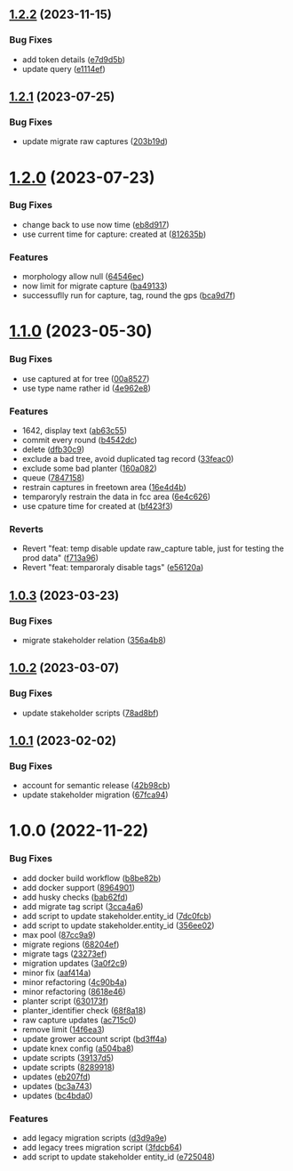 ## [1.2.2](https://github.com/Greenstand/domain-migration-scripts/compare/v1.2.1...v1.2.2) (2023-11-15)


### Bug Fixes

* add token details ([e7d9d5b](https://github.com/Greenstand/domain-migration-scripts/commit/e7d9d5bc0243e78f591561757c0db3879f86e60c))
* update query ([e1114ef](https://github.com/Greenstand/domain-migration-scripts/commit/e1114ef66f0b7dc37f07de966c328d7f39e93d9f))

## [1.2.1](https://github.com/Greenstand/domain-migration-scripts/compare/v1.2.0...v1.2.1) (2023-07-25)


### Bug Fixes

* update migrate raw captures ([203b19d](https://github.com/Greenstand/domain-migration-scripts/commit/203b19db9f1ee5cefb077a446510936642b37353))

# [1.2.0](https://github.com/Greenstand/domain-migration-scripts/compare/v1.1.0...v1.2.0) (2023-07-23)


### Bug Fixes

* change back to use now time ([eb8d917](https://github.com/Greenstand/domain-migration-scripts/commit/eb8d917ed446ee728940b5e60c03c45a4badc75d))
* use current time for capture: created at ([812635b](https://github.com/Greenstand/domain-migration-scripts/commit/812635b70f4f04c59390a4a22452d7f2bb417d12))


### Features

* morphology allow null ([64546ec](https://github.com/Greenstand/domain-migration-scripts/commit/64546ecf6c6dd1607ba746a0b46678f124a95b70))
* now limit for migrate capture ([ba49133](https://github.com/Greenstand/domain-migration-scripts/commit/ba49133c45d4ecd5a9284c426ab612a3367bec34))
* successuflly run for capture, tag, round the gps ([bca9d7f](https://github.com/Greenstand/domain-migration-scripts/commit/bca9d7f8ed7e2d8b1e1e781498a667789d23c4ee))

# [1.1.0](https://github.com/Greenstand/domain-migration-scripts/compare/v1.0.3...v1.1.0) (2023-05-30)


### Bug Fixes

* use captured at for tree ([00a8527](https://github.com/Greenstand/domain-migration-scripts/commit/00a85276b1883d34586f5aeebd20764db3427288))
* use type name rather id ([4e962e8](https://github.com/Greenstand/domain-migration-scripts/commit/4e962e8f2668cfc4482c69d7867fd6a56e6f213e))


### Features

* 1642, display text ([ab63c55](https://github.com/Greenstand/domain-migration-scripts/commit/ab63c55dc9059810a1e6e0233ed4877ad812a7c1))
* commit every round ([b4542dc](https://github.com/Greenstand/domain-migration-scripts/commit/b4542dc07b93b190ec551ce5ed78b401aa05c4c2))
* delete ([dfb30c9](https://github.com/Greenstand/domain-migration-scripts/commit/dfb30c9e74e0781b244603f0f51f8611f4093555))
* exclude a bad tree, avoid duplicated tag record ([33feac0](https://github.com/Greenstand/domain-migration-scripts/commit/33feac0f2bccea9bffe53451b1df03cbf92d6a37))
* exclude some bad planter ([160a082](https://github.com/Greenstand/domain-migration-scripts/commit/160a082748bf6fac51048a6f5e88814b848b87cb))
* queue ([7847158](https://github.com/Greenstand/domain-migration-scripts/commit/7847158e27d1f55e87df7b76c0de76e469bc8983))
* restrain captures in freetown area ([16e4d4b](https://github.com/Greenstand/domain-migration-scripts/commit/16e4d4b2c086107d637058cdfd110e66a7bb2a48))
* temparoryly restrain the data in fcc area ([6e4c626](https://github.com/Greenstand/domain-migration-scripts/commit/6e4c626cd0d0f825951716a523e932e3073e00c5))
* use cpature time for created at ([bf423f3](https://github.com/Greenstand/domain-migration-scripts/commit/bf423f379f8ceb02ec3574c9646aca1aced3e765))


### Reverts

* Revert "feat: temp disable update raw_capture table, just for testing the prod data" ([f713a96](https://github.com/Greenstand/domain-migration-scripts/commit/f713a961892292aade601af1e7df012a46909408))
* Revert "feat: temparoraly disable tags" ([e56120a](https://github.com/Greenstand/domain-migration-scripts/commit/e56120a5dd59d44ee071c3af45d77a664dcc4a6d))

## [1.0.3](https://github.com/Greenstand/domain-migration-scripts/compare/v1.0.2...v1.0.3) (2023-03-23)


### Bug Fixes

* migrate stakeholder relation ([356a4b8](https://github.com/Greenstand/domain-migration-scripts/commit/356a4b8e4f51fcd0d7e90ee8008d18ebd7bd9f19))

## [1.0.2](https://github.com/Greenstand/domain-migration-scripts/compare/v1.0.1...v1.0.2) (2023-03-07)


### Bug Fixes

* update stakeholder scripts ([78ad8bf](https://github.com/Greenstand/domain-migration-scripts/commit/78ad8bf96b9c2a84f9babf326adcbf39903ff51a))

## [1.0.1](https://github.com/Greenstand/domain-migration-scripts/compare/v1.0.0...v1.0.1) (2023-02-02)


### Bug Fixes

* account for semantic release ([42b98cb](https://github.com/Greenstand/domain-migration-scripts/commit/42b98cbcda41e2dcadfdc47eccf4b4e01a784d2f))
* update stakeholder migration ([67fca94](https://github.com/Greenstand/domain-migration-scripts/commit/67fca9491775bb1f342e960f5a23e6812ef46131))

# 1.0.0 (2022-11-22)


### Bug Fixes

* add docker build workflow ([b8be82b](https://github.com/Greenstand/domain-migration-scripts/commit/b8be82b179d48460827164a347ed6b9d1b69ab73))
* add docker support ([8964901](https://github.com/Greenstand/domain-migration-scripts/commit/8964901c133493c25e5cbd917e7a67c6b503e2d1))
* add husky checks ([bab62fd](https://github.com/Greenstand/domain-migration-scripts/commit/bab62fdbfd01b92ee4faf1ca536736abf411be96))
* add migrate tag script ([3cca4a6](https://github.com/Greenstand/domain-migration-scripts/commit/3cca4a6710591f47ae515cbb997431c35768cabe))
* add script to update stakeholder.entity_id ([7dc0fcb](https://github.com/Greenstand/domain-migration-scripts/commit/7dc0fcb32baa2bcacaf8252b95221137debe7b9a))
* add script to update stakeholder.entity_id ([356ee02](https://github.com/Greenstand/domain-migration-scripts/commit/356ee026843035922fc64e10e80fbe05f6910922))
* max pool ([87cc9a9](https://github.com/Greenstand/domain-migration-scripts/commit/87cc9a9bf4232b1fe6f0e16a82a97797c78183c7))
* migrate regions ([68204ef](https://github.com/Greenstand/domain-migration-scripts/commit/68204efee618f574b6fcb89d42f82be7f09d1e58))
* migrate tags ([23273ef](https://github.com/Greenstand/domain-migration-scripts/commit/23273ef6b586296fe808d8a589c8b4bd300ae9c2))
* migration updates ([3a0f2c9](https://github.com/Greenstand/domain-migration-scripts/commit/3a0f2c90cde8dd252546458612c30a122e6031fd))
* minor fix ([aaf414a](https://github.com/Greenstand/domain-migration-scripts/commit/aaf414a7285171bec03cd19bf30cd09cb48d8b92))
* minor refactoring ([4c90b4a](https://github.com/Greenstand/domain-migration-scripts/commit/4c90b4a674d972e851e09c7e27953b7102a6ad79))
* minor refactoring ([8618e46](https://github.com/Greenstand/domain-migration-scripts/commit/8618e462f7f92208261025c32f9b7f10fb179658))
* planter script ([630173f](https://github.com/Greenstand/domain-migration-scripts/commit/630173f7388bbf1f37c4766c0e8fc9fbc326331d))
* planter_identifier check ([68f8a18](https://github.com/Greenstand/domain-migration-scripts/commit/68f8a18235a791616a33e02e9e717123c8ac2980))
* raw capture updates ([ac715c0](https://github.com/Greenstand/domain-migration-scripts/commit/ac715c01fb26ae9b5b3d50aa3c2f9d02377c9898))
* remove limit ([14f6ea3](https://github.com/Greenstand/domain-migration-scripts/commit/14f6ea338d2996de6d1f5175ab5439568333e933))
* update grower account script ([bd3ff4a](https://github.com/Greenstand/domain-migration-scripts/commit/bd3ff4aa8ff51fc3fb602d189e6f483d1ea3fff1))
* update knex config ([a504ba8](https://github.com/Greenstand/domain-migration-scripts/commit/a504ba8c299cffc93ad1b2c49a1e6263d38181ee))
* update scripts ([39137d5](https://github.com/Greenstand/domain-migration-scripts/commit/39137d57ad5d5329a286a435381d2cd445fbff56))
* update scripts ([8289918](https://github.com/Greenstand/domain-migration-scripts/commit/8289918b2ffc437b2a77652a322c76f77a59f2db))
* updates ([eb207fd](https://github.com/Greenstand/domain-migration-scripts/commit/eb207fde225fd1db3a0b6922e317701ba292e01f))
* updates ([bc3a743](https://github.com/Greenstand/domain-migration-scripts/commit/bc3a743377a72ee41aab46e5be232c77bcbe03aa))
* updates ([bc4bda0](https://github.com/Greenstand/domain-migration-scripts/commit/bc4bda07caa6ffe3239ff4d27784c54f34f16445))


### Features

* add legacy migration scripts ([d3d9a9e](https://github.com/Greenstand/domain-migration-scripts/commit/d3d9a9ef49a598c8a64f2a8a3f8cb4a038b45fb2))
* add legacy trees migration script ([3fdcb64](https://github.com/Greenstand/domain-migration-scripts/commit/3fdcb645c2b50b78898d7be9b7c734ea077652c7))
* add script to update stakeholder entity_id ([e725048](https://github.com/Greenstand/domain-migration-scripts/commit/e725048c825bc709b57321facf1258b89111a8d8))
